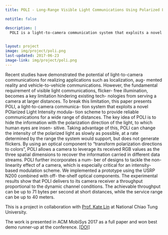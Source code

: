 ```yaml
---
title: POLI - Long-Range Visible Light Communications Using Polarized Light Intensity Modulation [MobiSys'17]

notitle: false

description: |
  POLI is a light-to-camera communication system that exploits a novel POliarized Light Intensity modulation scheme to provide reliable communications for a wide range of distances.
  

layout: project
image: img/project/poli.png
last-updated: 2017-06-23
image-link: img/project/poli.png
---
```


Recent studies have demonstrated the potential of light-to-camera communications for realizing applications such as localization, aug- mented reality and vehicle-to-vehicle communications. However, the fundamental requirement of visible light communications, flicker- free illumination, becomes a key limitation hindering existing tech- nologies from serving a camera at larger distances. To break this limitation, this paper presents POLI, a light-to-camera communica- tion system that exploits a novel POlarized Light Intensity modula- tion scheme to provide reliable communications for a wide range of distances. The key idea of POLI is to hide the information with the polarization direction of the light, to which human eyes are insen- sitive. Taking advantage of this, POLI can change the intensity of the polarized light as slowly as possible, at a rate determined by the range the system would support, but does not generate flickers. By using an optical component to “transform polarization directions to colors”, POLI allows a camera to leverage its received RGB values as the three spatial dimensions to recover the information carried in different data streams. POLI further incorporates a num- ber of designs to tackle the non-linearity effect of a camera, which is especially critical for an intensity-based modulation scheme. We implemented a prototype using the USRP N200 combined with off- the-shelf optical components. The experimental results show that POLI delivers to its camera receiver a throughput proportional to the dynamic channel conditions. The achievable throughput can be up to 71 bytes per second at short distances, while the service range can be up to 40 meters.

This is a project in collaboration with [Prof. Kate Lin](https://people.cs.nctu.edu.tw/~katelin/) at National Chiao Tung University.

The work is presented in ACM MobiSys 2017 as a full paper and won best demo runner-up at the conference. [[DOI]](http://dx.doi.org/10.1145/3081333.3081352)